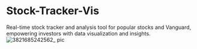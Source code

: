 # Stock-Tracker-Vis
Real-time stock tracker and analysis tool for popular stocks and Vanguard, empowering investors with data visualization and insights.
![3821685242562_ pic](https://github.com/linhuimin007/Stock-Tracker-Vis/assets/93885882/570dd818-f87e-44a6-979c-bf254d3bcb07)
